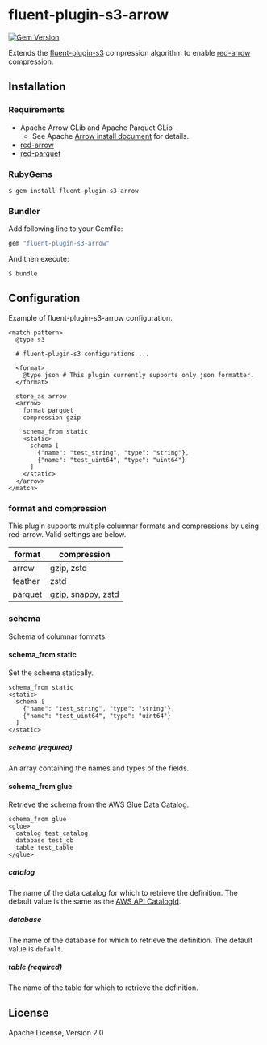 # fluent-plugin-s3-arrow

[![Gem Version](https://badge.fury.io/rb/fluent-plugin-s3-arrow.svg)](https://badge.fury.io/rb/fluent-plugin-s3-arrow)

Extends the [fluent-plugin-s3](https://github.com/fluent/fluent-plugin-s3) compression algorithm to enable [red-arrow](https://github.com/apache/arrow/tree/master/ruby/red-arrow) compression.

## Installation

### Requirements

- Apache Arrow GLib and Apache Parquet GLib
  - See Apache [Arrow install document](https://arrow.apache.org/install/) for details.
- [red-arrow](https://github.com/apache/arrow/tree/master/ruby/red-arrow)
- [red-parquet](https://github.com/apache/arrow/tree/master/ruby/red-parquet)

### RubyGems

```
$ gem install fluent-plugin-s3-arrow
```

### Bundler

Add following line to your Gemfile:

```ruby
gem "fluent-plugin-s3-arrow"
```

And then execute:

```
$ bundle
```

## Configuration

Example of fluent-plugin-s3-arrow configuration.

```
<match pattern>
  @type s3

  # fluent-plugin-s3 configurations ...

  <format>
    @type json # This plugin currently supports only json formatter.
  </format>

  store_as arrow
  <arrow>
    format parquet
    compression gzip

    schema_from static
    <static>
      schema [
        {"name": "test_string", "type": "string"},
        {"name": "test_uint64", "type": "uint64"}
      ]
    </static>
  </arrow>
</match>
```

### format and compression

This plugin supports multiple columnar formats and compressions by using red-arrow. Valid settings are below.

|  format  |  compression |
| ---- | ---- |
|  arrow | gzip, zstd |
|  feather | zstd |
|  parquet   | gzip, snappy, zstd |

### schema

Schema of columnar formats.
#### schema_from static

Set the schema statically.

```
schema_from static
<static>
  schema [
    {"name": "test_string", "type": "string"},
    {"name": "test_uint64", "type": "uint64"}
  ]
</static>
```

##### schema (required)

An array containing the names and types of the fields.
#### schema_from glue

Retrieve the schema from the AWS Glue Data Catalog.

```
schema_from glue
<glue>
  catalog test_catalog
  database test_db
  table test_table
</glue>
```

##### catalog

The name of the data catalog for which to retrieve the definition. The default value is the same as the [AWS API CatalogId](https://docs.aws.amazon.com/glue/latest/webapi/API_GetTable.html).

##### database

The name of the database for which to retrieve the definition.  The default value is `default`.
##### table (required)

The name of the table for which to retrieve the definition.

## License

Apache License, Version 2.0
